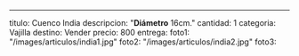 ---
titulo: Cuenco India
descripcion: "**Diámetro** 16cm."
cantidad: 1
categoria: Vajilla
destino: Vender
precio: 800
entrega: 
foto1: "/images/articulos/india1.jpg"
foto2: "/images/articulos/india2.jpg"
foto3: 
